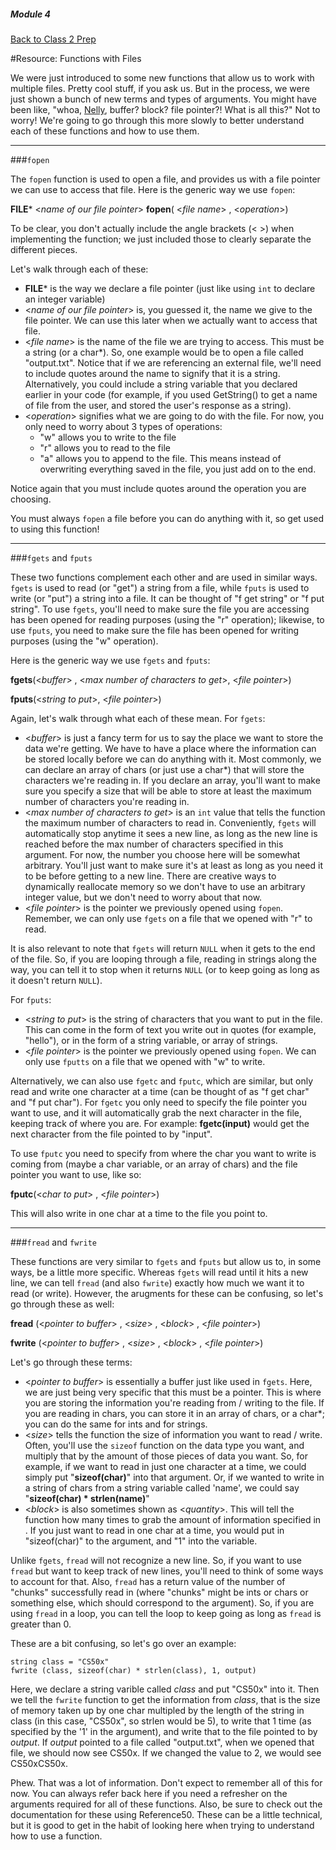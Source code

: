 ##### Module 4

[Back to Class 2 Prep](../../class1-prep##files-hex)

#Resource: Functions with Files

We were just introduced to some new functions that allow us to work with multiple files. Pretty cool stuff, if you ask us. But in the process, we were just shown a bunch of new terms and types of arguments. You might have been like, "whoa, <a href="https://www.youtube.com/watch?v=Y5qKNlcUwKs" target="_blank">Nelly</a>, buffer? block? file pointer?! What is all this?" Not to worry! We're going to go through this more slowly to better understand each of these functions and how to use them. 
***
###`fopen`

The `fopen` function is used to open a file, and provides us with a file pointer we can use to access that file. Here is the generic way we use `fopen`:

**FILE*** <_name of our file pointer_> __fopen__( <_file name_> , <_operation_>)

To be clear, you don't actually include the angle brackets (< >) when implementing the function; we just included those to clearly separate the different pieces.

Let's walk through each of these:
* **FILE*** is the way we declare a file pointer (just like using `int` to declare an integer variable)
* <_name of our file pointer_> is, you guessed it, the name we give to the file pointer. We can use this later when we actually want to access that file. 
* <_file name_> is the name of the file we are trying to access. This must be a string (or a char*). So, one example would be to open a file called "output.txt". Notice that if we are referencing an external file, we'll need to include quotes around the name to signify that it is a string. Alternatively, you could include a string variable that you declared earlier in your code (for example, if you used GetString() to get a name of file from the user, and stored the user's response as a string).
* <_operation_> signifies what we are going to do with the file. For now, you only need to worry about 3 types of operations:
  * "w" allows you to write to the file
  * "r" allows you to read to the file
  * "a" allows you to append to the file. This means instead of overwriting everything saved in the file, you just add on to the end.

Notice again that you must include quotes around the operation you are choosing.

You must always `fopen` a file before you can do anything with it, so get used to using this function!
***
###`fgets` and `fputs`

These two functions complement each other and are used in similar ways. `fgets` is used to read (or "get") a string from a file, while `fputs` is used to write (or "put") a string into a file. It can be thought of "f get string" or "f put string". To use `fgets`, you'll need to make sure the file you are accessing has been opened for reading purposes (using the "r" operation); likewise, to use `fputs`, you need to make sure the file has been opened for writing purposes (using the "w" operation). 

Here is the generic way we use `fgets` and `fputs`:

__fgets__(<_buffer_> , <_max number of characters to get_>, <_file pointer_>)
  
__fputs__(<_string to put_>, <_file pointer_>)

Again, let's walk through what each of these mean. For `fgets`:
* <_buffer_> is just a fancy term for us to say the place we want to store the data we're getting. We have to have a place where the information can be stored locally before we can do anything with it. Most commonly, we can declare an array of chars (or just use a char*) that will store the characters we're reading in. If you declare an array, you'll want to make sure you specify a size that will be able to store at least the maximum number of characters you're reading in. 
* <_max number of characters to get_> is an `int` value that tells the function the maximum number of characters to read in. Conveniently, `fgets` will automatically stop anytime it sees a new line, as long as the new line is reached before the max number of characters specified in this argument. For now, the number you choose here will be somewhat arbitrary. You'll just want to make sure it's at least as long as you need it to be before getting to a new line. There are creative ways to dynamically reallocate memory so we don't have to use an arbitrary integer value, but we don't need to worry about that now.
* <_file pointer_> is the pointer we previously opened using `fopen`. Remember, we can only use `fgets` on a file that we opened with "r" to read.

It is also relevant to note that `fgets` will return `NULL` when it gets to the end of the file. So, if you are looping through a file, reading in strings along the way, you can tell it to stop when it returns `NULL` (or to keep going as long as it doesn't return `NULL`). 

For `fputs`:
* <_string to put_> is the string of characters that you want to put in the file. This can come in the form of text you write out in quotes (for example, "hello"), or in the form of a string variable, or array of strings.
* <_file pointer_> is the pointer we previously opened using `fopen`. We can only use `fputts` on a file that we opened with "w" to write.

Alternatively, we can also use `fgetc` and `fputc`, which are similar, but only read and write one character at a time (can be thought of as "f get char" and "f put char"). For `fgetc` you only need to specify the file pointer you want to use, and it will automatically grab the next character in the file, keeping track of where you are. For example: __fgetc(input)__ would get the next character from the file pointed to by "input".

To use `fputc` you need to specify from where the char you want to write is coming from (maybe a char variable, or an array of chars) and the file pointer you want to use, like so:

__fputc__(<_char to put_> , <_file pointer_>)

This will also write in one char at a time to the file you point to. 
***
###`fread` and `fwrite`

These functions are very similar to `fgets` and `fputs` but allow us to, in some ways, be a little more specific. Whereas `fgets` will read until it hits a new line, we can tell `fread` (and also `fwrite`) exactly how much we want it to read (or write). However, the arugments for these can be confusing, so let's go through these as well:

__fread__ (<_pointer to buffer_> , <_size_> , <_block_> , <_file pointer_>)

__fwrite__ (<_pointer to buffer_> , <_size_> , <_block_> , <_file pointer_>)

Let's go through these terms:
* <_pointer to buffer_> is essentially a buffer just like used in `fgets`. Here, we are just being very specific that this must be a pointer. This is where you are storing the information you're reading from / writing to the file. If you are reading in chars, you can store it in an array of chars, or a char*; you can do the same for ints and for strings. 
* <_size_> tells the function the size of information you want to read / write. Often, you'll use the `sizeof` function on the data type you want, and multiply that by the amount of those pieces of data you want. So, for example, if we want to read in just one character at a time, we could simply put "__sizeof(char)__" into that argument. Or, if we wanted to write in a string of chars from a string variable called 'name', we could say "__sizeof(char) * strlen(name)__"
* <_block_> is also sometimes shown as <_quantity_>. This will tell the function how many times to grab the amount of information specified in <size>. If you just want to read in one char at a time, you would put in "sizeof(char)" to the <size> argument, and "1" into the <block> variable. 

Unlike `fgets`, `fread` will not recognize a new line. So, if you want to use `fread` but want to keep track of new lines, you'll need to think of some ways to account for that. Also, `fread` has a return value of the number of "chunks" successfully read in (where "chunks" might be ints or chars or something else, which should correspond to the <block> argument). So, if you are using `fread` in a loop, you can tell the loop to keep going as long as `fread` is greater than 0.

These are a bit confusing, so let's go over an example:

```
string class = "CS50x"
fwrite (class, sizeof(char) * strlen(class), 1, output)
```
Here, we declare a string varible called _class_ and put "CS50x" into it. Then we tell the `fwrite` function to get the information from _class_, that is the size of memory taken up by one char multipled by the length of the string in class (in this case, "CS50x", so strlen would be 5), to write that 1 time (as specified by the '1' in the <block> argument), and write that to the file pointed to by _output_. If _output_ pointed to a file called "output.txt", when we opened that file, we should now see CS50x. If we changed the <block> value to 2, we would see CS50xCS50x. 

Phew. That was a lot of information. Don't expect to remember all of this for now. You can always refer back here if you need a refresher on the arguments required for all of these functions. Also, be sure to check out the documentation for these using Reference50. These can be a little technical, but it is good to get in the habit of looking here when trying to understand how to use a function. 
